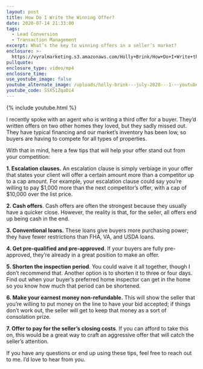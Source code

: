```yaml
---
layout: post
title: How Do I Write the Winning Offer?
date: 2020-07-14 21:33:00
tags:
  - Lead Conversion
  - Transaction Management
excerpt: What’s the key to winning offers in a seller’s market?
enclosure: >-
  https://vyralmarketing.s3.amazonaws.com/Holly+Brink/How+Do+I+Write+the+Winning+Offer%3F.mp4
pullquote:
enclosure_type: video/mp4
enclosure_time:
use_youtube_image: false
youtube_alternate_image: /uploads/holly-brink---july-2020---1---youtube.jpg
youtube_code: SSX51ZqaDi4
---
```


{% include youtube.html %}

I recently spoke with an agent who is writing a third offer for a buyer. They’d written offers on two other homes they loved, but they sadly missed out. They have typical financing and our market’s inventory has been low, so buyers are having to compete for all types of properties.

With that in mind, here a few tips that will help your offer stand out from your competition:

**1\. Escalation clauses.** An escalation clause is simply verbiage in your offer that states your client will offer a certain amount more than a competitor up to a cap amount. For example, your escalation clause could say you’re willing to pay $1,000 more than the next competitor’s offer, with a cap of $10,000 over the list price.

**2\. Cash offers**. Cash offers are often the strongest because they usually have a quicker close. However, the reality is that, for the seller, all offers end up being cash in the end.

**3\. Conventional loans.** These loans give buyers more purchasing power; they have fewer restrictions than FHA, VA, and USDA loans.&nbsp;

**4\. Get pre-qualified and pre-approved**. If your buyers are fully pre-approved, they’re already in a great position to make an offer.

**5\. Shorten the inspection period**. You could waive it all together, though I don’t recommend that. Another option is to shorten it to three or four days. Find out when your buyer’s preferred home inspector can get in the home so you know how much that period can be shortened.&nbsp;

**6\. Make your earnest money non-refundable.** This will show the seller that you’re willing to put money on the line to have your bid accepted; if things don’t work out, the seller will get to keep that money as a sort of consolation prize.&nbsp;

**7\. Offer to pay for the seller’s closing costs**. If you can afford to take this on, this would be a great way to craft an aggressive offer that will catch the seller’s attention.

If you have any questions or end up using these tips, feel free to reach out to me. I’d love to hear from you.
